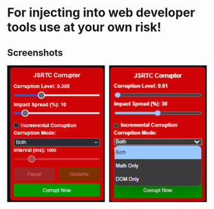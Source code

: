 # For injecting into web developer tools use at your own risk!

## Screenshots

<div style="display: flex; gap: 10px;">

  <img src="./Screenshot 2025-06-24 144604.png" alt="Screenshot 1" width="45%" />
  
  <img src="./Screenshot 2025-06-24 144255.png" alt="Screenshot 2" width="45%" />

</div>
